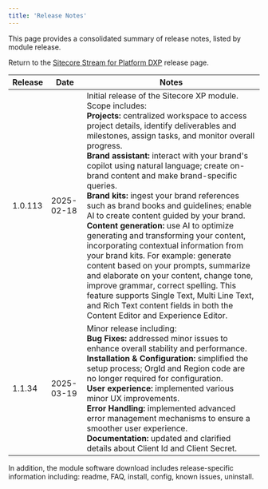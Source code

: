 ```yaml
---
title: 'Release Notes'
---
```


This page provides a consolidated summary of release notes, listed by module release.

Return to the [Sitecore Stream for Platform DXP](/downloads/Sitecore_Stream_for_Platform_DXP) release page.

| Release | Date | Notes |
| --- | --- | --- |
| 1.0.113 | 2025-02-18 | Initial release of the Sitecore XP module. Scope includes:<br/>**Projects:** centralized workspace to access project details, identify deliverables and milestones, assign tasks, and monitor overall progress.<br/>**Brand assistant:** interact with your brand's copilot using natural language; create on-brand content and make brand-specific queries.<br/>**Brand kits:** ingest your brand references such as brand books and guidelines; enable AI to create content guided by your brand.<br/>**Content generation:** use AI to optimize generating and transforming your content, incorporating contextual information from your brand kits. For example: generate content based on your prompts, summarize and elaborate on your content, change tone, improve grammar, correct spelling. This feature supports Single Text, Multi Line Text, and Rich Text content fields in both the Content Editor and Experience Editor. |
| 1.1.34 | 2025-03-19 | Minor release including:<br/>**Bug Fixes:** addressed minor issues to enhance overall stability and performance.<br/>**Installation & Configuration:** simplified the setup process; OrgId and Region code are no longer required for configuration.<br/>**User experience:** implemented various minor UX improvements.<br/>**Error Handling:** implemented advanced error management mechanisms to ensure a smoother user experience.<br/>**Documentation:** updated and clarified details about Client Id and Client Secret. |

In addition, the module software download includes release-specific information including: readme, FAQ, install, config, known issues, uninstall.